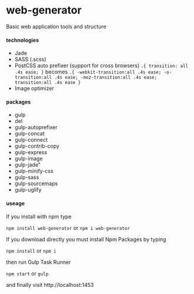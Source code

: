 # web-generator
Basic web application tools and structure

#### technologies
- Jade
- SASS (.scss)
- PostCSS auto prefixer (support for cross browsers)
    `.{
      transition: all .4s ease;
     }`
     becomes
     `.{
       -webkit-transition:all .4s ease;
       -o-transition:all .4s ease;
       -moz-transition:all .4s ease;
       transition:all .4s ease
     }`
- Image optimizer


#### packages
- gulp
- del
- gulp-autoprefixer
- gulp-concat
- gulp-connect
- gulp-contrib-copy
- gulp-express
- gulp-image
- gulp-jade"
- gulp-minify-css
- gulp-sass
- gulp-sourcemaps
- gulp-uglify

#### useage

If you install with npm type

`npm install web-generator` or `npm i web-generator`

If you download directly you must install Npm Packages by typing

`npm install` or `npm i`

then run Gulp Task Runner

`npm start` or `gulp`

and finally visit http://localhost:1453
